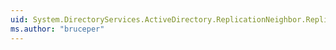 ```yaml
---
uid: System.DirectoryServices.ActiveDirectory.ReplicationNeighbor.ReplicationNeighborOptions
ms.author: "bruceper"
---
```

